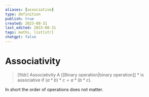 ```yaml
---
aliases: [associative]
type: definition
publish: true
created: 2023-08-31
last_edited: 2023-08-31
tags: maths, list[str]
chatgpt: false
---
```

# Associativity

> [!tldr] Associativity
> A [[Binary operation|binary operation]] $\ast$ is associative if $(a \ast b) \ast c = a \ast (b \ast c)$.
> 

In short the order of operations does not matter.